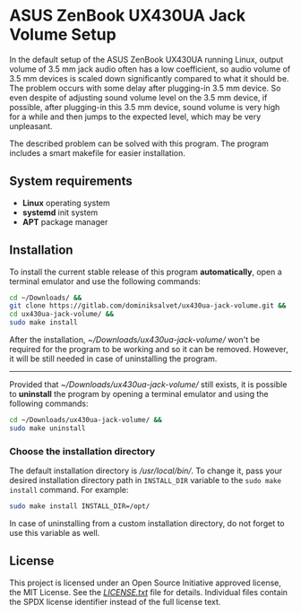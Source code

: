 # ASUS ZenBook UX430UA Jack Volume Setup

In the default setup of the ASUS ZenBook UX430UA running Linux, output volume of 3.5 mm jack audio often has a low coefficient, so audio volume of 3.5 mm devices is scaled down significantly compared to what it should be. The problem occurs with some delay after plugging-in 3.5 mm device. So even despite of adjusting sound volume level on the 3.5 mm device, if possible, after plugging-in this 3.5 mm device, sound volume is very high for a while and then jumps to the expected level, which may be very unpleasant.

The described problem can be solved with this program. The program includes a smart makefile for easier installation.

## System requirements

* **Linux** operating system
* **systemd** init system
* **APT** package manager

## Installation

To install the current stable release of this program **automatically**, open a terminal emulator and use the following commands:

```sh
cd ~/Downloads/ &&
git clone https://gitlab.com/dominiksalvet/ux430ua-jack-volume.git &&
cd ux430ua-jack-volume/ &&
sudo make install
```

After the installation, *~/Downloads/ux430ua-jack-volume/* won't be required for the program to be working and so it can be removed. However, it will be still needed in case of uninstalling the program.

---

Provided that *~/Downloads/ux430ua-jack-volume/* still exists, it is possible to **uninstall** the program by opening a terminal emulator and using the following commands:

```sh
cd ~/Downloads/ux430ua-jack-volume/ &&
sudo make uninstall
```

### Choose the installation directory

The default installation directory is */usr/local/bin/*. To change it, pass your desired installation directory path in `INSTALL_DIR` variable to the `sudo make install` command. For example:

```sh
sudo make install INSTALL_DIR=/opt/
```

In case of uninstalling from a custom installation directory, do not forget to use this variable as well.

## License

This project is licensed under an Open Source Initiative approved license, the MIT License. See the [*LICENSE.txt*](LICENSE.txt) file for details. Individual files contain the SPDX license identifier instead of the full license text.
